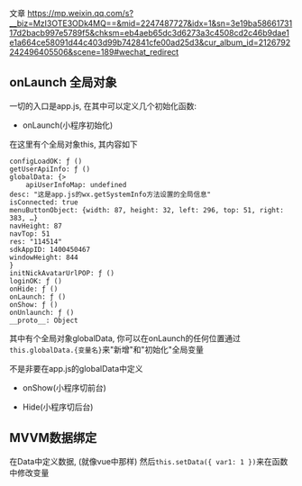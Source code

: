 


文章
<https://mp.weixin.qq.com/s?__biz=MzI3OTE3ODk4MQ==&mid=2247487727&idx=1&sn=3e19ba5866173117d2bacb997e5789f5&chksm=eb4aeb65dc3d6273a3c4508cd2c46b9dae1e1a664ce58091d44c403d99b742841cfe00ad25d3&cur_album_id=2126792242496405506&scene=189#wechat_redirect>

## onLaunch 全局对象

一切的入口是app.js, 在其中可以定义几个初始化函数:

- onLaunch(小程序初始化)

在这里有个全局对象this, 其内容如下

```
configLoadOK: ƒ ()
getUserApiInfo: ƒ ()
globalData: {>
    apiUserInfoMap: undefined
desc: "这是app.js的wx.getSystemInfo方法设置的全局信息"
isConnected: true
menuButtonObject: {width: 87, height: 32, left: 296, top: 51, right: 383, …}
navHeight: 87
navTop: 51
res: "114514"
sdkAppID: 1400450467
windowHeight: 844
}
initNickAvatarUrlPOP: ƒ ()
loginOK: ƒ ()
onHide: ƒ ()
onLaunch: ƒ ()
onShow: ƒ ()
onUnlaunch: ƒ ()
__proto__: Object
```

其中有个全局对象globalData, 你可以在onLaunch的任何位置通过`this.globalData.{变量名}`来"新增"和"初始化"全局变量

不是非要在app.js的globalData中定义

- onShow(小程序切前台)

- Hide(小程序切后台)

## MVVM数据绑定

在Data中定义数据, (就像vue中那样)
然后`this.setData({ var1: 1 })`来在函数中修改变量